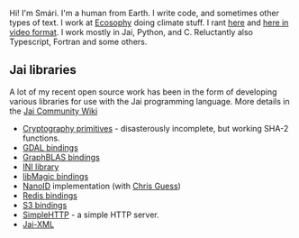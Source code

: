 Hi! I'm Smári. I'm a human from Earth. I write code, and sometimes other types of text. I work at [Ecosophy](https://ecosophy.is) doing climate stuff. I rant [here](https://smarimccarthy.is) and [here in video format](https://youtube.com/smarimc). I work mostly in Jai, Python, and C. Reluctantly also Typescript, Fortran and some others.

## Jai libraries

A lot of my recent open source work has been in the form of developing various libraries for use with the Jai programming language. More details in the [Jai Community Wiki](https://github.com/Jai-Community/Jai-Community-Library/wiki/References#community-libraries)

 * [Cryptography primitives](https://github.com/smari/jai-crypto) - disasterously incomplete, but working SHA-2 functions.
 * [GDAL bindings](https://github.com/smari/jai-gdal)
 * [GraphBLAS bindings](https://github.com/smari/jai-graphblas)
 * [INI library](https://github.com/smari/jai-ini)
 * [libMagic bindings](https://github.com/smari/jai-magic)
 * [NanoID](https://github.com/cguess/nanoid-jai) implementation (with [Chris Guess](https://github.com/cguess))
 * [Redis bindings](https://github.com/smari/jai-redis)
 * [S3 bindings](https://github.com/smari/jai-s3)
 * [SimpleHTTP](https://github.com/smari/jai-simplehttp) - a simple HTTP server.
 * [Jai-XML](https://github.com/smari/jai-xml)
